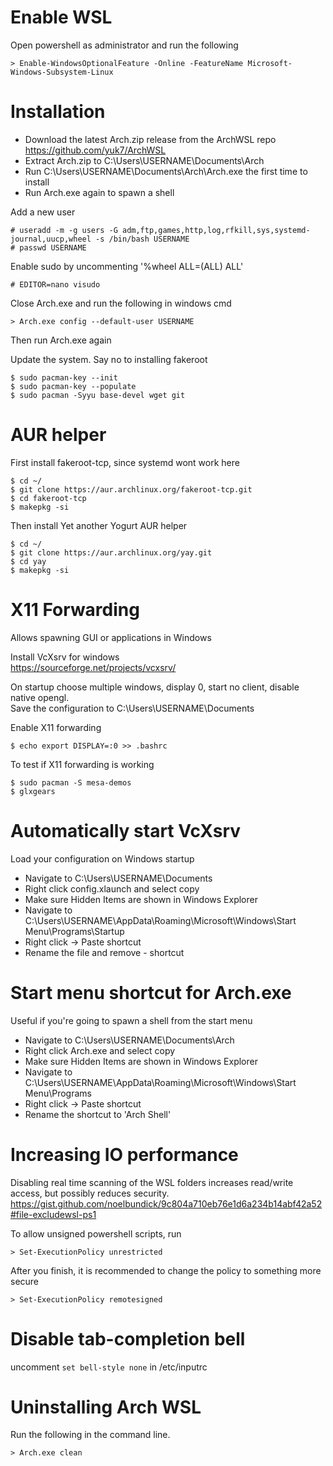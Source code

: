 # Enable WSL
Open powershell as administrator and run the following
```
> Enable-WindowsOptionalFeature -Online -FeatureName Microsoft-Windows-Subsystem-Linux
```

# Installation
- Download the latest Arch.zip release from the ArchWSL repo https://github.com/yuk7/ArchWSL
- Extract Arch.zip to C:\Users\USERNAME\Documents\Arch
- Run C:\Users\USERNAME\Documents\Arch\Arch.exe the first time to install
- Run Arch.exe again to spawn a shell

Add a new user
```
# useradd -m -g users -G adm,ftp,games,http,log,rfkill,sys,systemd-journal,uucp,wheel -s /bin/bash USERNAME
# passwd USERNAME
```

Enable sudo by uncommenting '%wheel ALL=(ALL) ALL'
```
# EDITOR=nano visudo
```
Close Arch.exe and run the following in windows cmd
```
> Arch.exe config --default-user USERNAME
```

Then run Arch.exe again

Update the system. Say no to installing fakeroot
```
$ sudo pacman-key --init
$ sudo pacman-key --populate
$ sudo pacman -Syyu base-devel wget git
```

# AUR helper
First install fakeroot-tcp, since systemd wont work here
```
$ cd ~/
$ git clone https://aur.archlinux.org/fakeroot-tcp.git
$ cd fakeroot-tcp
$ makepkg -si
```

Then install Yet another Yogurt AUR helper
```
$ cd ~/
$ git clone https://aur.archlinux.org/yay.git
$ cd yay
$ makepkg -si
```

# X11 Forwarding
Allows spawning GUI or applications in Windows

Install VcXsrv for windows<br>
https://sourceforge.net/projects/vcxsrv/

On startup choose multiple windows, display 0, start no client, disable native opengl.<br>
Save the configuration to C:\Users\USERNAME\Documents

Enable X11 forwarding 
```
$ echo export DISPLAY=:0 >> .bashrc
```

To test if X11 forwarding is working
```
$ sudo pacman -S mesa-demos
$ glxgears
```
# Automatically start VcXsrv
Load your configuration on Windows startup
- Navigate to C:\Users\USERNAME\Documents
- Right click config.xlaunch and select copy
- Make sure Hidden Items are shown in Windows Explorer
- Navigate to C:\Users\USERNAME\AppData\Roaming\Microsoft\Windows\Start Menu\Programs\Startup
- Right click -> Paste shortcut
- Rename the file and remove - shortcut

# Start menu shortcut for Arch.exe
Useful if you're going to spawn a shell from the start menu
- Navigate to C:\Users\USERNAME\Documents\Arch
- Right click Arch.exe and select copy
- Make sure Hidden Items are shown in Windows Explorer
- Navigate to C:\Users\USERNAME\AppData\Roaming\Microsoft\Windows\Start Menu\Programs
- Right click -> Paste shortcut
- Rename the shortcut to 'Arch Shell'

# Increasing IO performance
Disabling real time scanning of the WSL folders increases read/write access, but possibly reduces security.<br>
https://gist.github.com/noelbundick/9c804a710eb76e1d6a234b14abf42a52#file-excludewsl-ps1

To allow unsigned powershell scripts, run
```
> Set-ExecutionPolicy unrestricted
```

After you finish, it is recommended to change the policy to something more secure
```
> Set-ExecutionPolicy remotesigned
```

# Disable tab-completion bell
uncomment `set bell-style none` in /etc/inputrc

# Uninstalling Arch WSL
Run the following in the command line.
```
> Arch.exe clean
```

